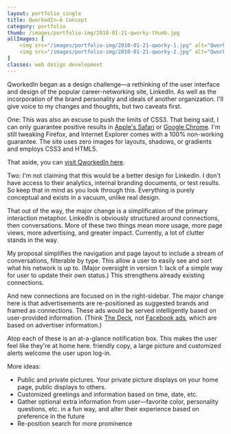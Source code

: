 ```yaml
---
layout: portfolio_single
title: QworkedIn—A Concept
category: portfolio
thumb: /images/portfolio-img/2010-01-21-qworky-thumb.jpg
allImages: [
    <img src="/images/portfolio-img/2010-01-21-qworky-1.jpg" alt="QworkedIn 1" width="575" height="440" class="center"/>,
    <img src="/images/portfolio-img/2010-01-21-qworky-2.jpg" alt="QworkedIn 2" width="575" height="440" class="center"/>
]
classes: web design development
---
```


QworkedIn began as a design challenge—a rethinking of the user interface and design of the popular career-networking site, LinkedIn. As well as the incorporation of the brand personality and ideals of another organization. I'll give voice to my changes and thoughts, but two caveats first.

One: This was also an excuse to push the limits of CSS3. That being said, I can only guarantee positive results in [Apple's Safari](http://www.apple.com/safari/) or [Google Chrome](http://www.google.com/chrome). I'm still tweaking Firefox, and Internet Explorer comes with a 100% non-working guarantee. The site uses zero images for layouts, shadows, or gradients and employs CSS3 and HTML5.

That aside, you can [visit QworkedIn here](http://joshuacody.net/qworky/qworkedin).

Two: I'm not claiming that this would be a better design for LinkedIn. I don't have access to their analytics, internal branding documents, or test results. So keep that in mind as you look through this. Everything is purely conceptual and exists in a vacuum, unlike real design.

That out of the way, the major change is a simplification of the primary interaction metaphor. LinkedIn is obviously structured around connections, then conversations. More of these two things mean more usage, more page views, more advertising, and greater impact. Currently, a lot of clutter stands in the way.

My proposal simplifies the navigation and page layout to include a stream of conversations, filterable by type. This allow a user to easily see and sort what his network is up to. (Major oversight in version 1: lack of a simple way for user to update their own status.) This strengthens already existing connections.

And new connections are focused on in the right-sidebar. The major change here is that advertisements are re-positioned as suggested brands and framed as connections. These ads would be served intelligently based on user-provided information. (Think [The Deck](http://decknetwork.net/), not [Facebook ads](http://www.facebook.com/advertising/), which are based on advertiser information.)

Atop each of these is an at-a-glance notification box. This makes the user feel like they're at home here. friendly copy, a large picture and customized alerts welcome the user upon log-in.

More ideas:

* Public and private pictures. Your private picture displays on your home page, public displays to others.
* Customized greetings and information based on time, date, etc.
* Gather optional extra information from user—favorite color, personality questions, etc. in a fun way, and alter their experience based on preference in the future
* Re-position search for more prominence